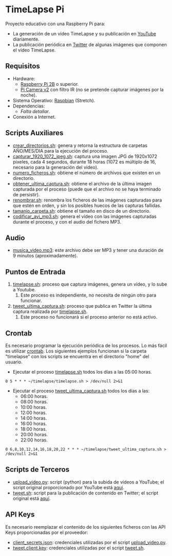 # TimeLapse Pi

Proyecto educativo con una Raspberry Pi para:
* La generación de un vídeo TimeLapse y su publicación en [YouTube](https://www.youtube.com/channel/UCEMC5gzIGsH5YPr5IDWFLDw) diariamente.
* La publicación periódica en [Twitter](https://twitter.com/TimeLapse_Mad) de algunas imágenes que componen el vídeo TimeLapse.

## Requisitos

* Hardware:
  * [Raspberry Pi 2B](https://www.raspberrypi.org/products/raspberry-pi-2-model-b/) o superior.
  * [Pi Camera v2](https://www.raspberrypi.org/products/camera-module-v2/) con filtro IR (no se pretende capturar imágenes por la noche).
* Sistema Operativo: [Raspbian](https://www.raspberrypi.org/downloads/raspbian/) (Stretch).
* Dependencias:
  * *Falta detallar*.
* Conexión a Internet.

## Scripts Auxiliares

* [crear_directorios.sh](/timelapse/crear_directorios.sh): genera y retorna la estructura de carpetas AÑO/MES/DIA para la ejecución del proceso.
* [capturar_1920_1072_jpeg.sh](/timelapse/capturar_1920_1072_jpeg.sh): captura una imagen JPG de 1920x1072 pixeles, cada 4 segundos, durante 18 horas (1072 es múltiplo de 16, necesario para la generación del vídeo).
* [numero_ficheros.sh](/timelapse/numero_ficheros.sh): obtiene el número de archivos que existen en un directorio.
* [obtener_ultima_captura.sh](/timelapse/obtener_ultima_captura.sh): obtiene el archivo de la última imagen capturada por el proceso (puede que el archivo no se haya terminado de persistir).
* [renombrar.sh](/timelapse/renombrar.sh): renombra los ficheros de las imágenes capturadas para que estén en orden, y sin los posibles huecos de las capturas fallidas.
* [tamanio_carpeta.sh](/timelapse/tamanio_carpeta.sh): obtiene el tamaño en disco de un directorio.
* [codificar_avi_mp3.sh](/timelapse/codificar_avi_mp3.sh): genera el vídeo con las imágenes capturadas durante el proceso, y con el audio del fichero MP3.

## Audio

* [musica_video.mp3](/timelapse/musica_video.mp3): este archivo debe ser MP3 y tener una duración de 9 minutos (aproximadamente).

## Puntos de Entrada

1. [timelapse.sh](/timelapse/timelapse.sh): proceso que captura imágenes, genera un vídeo, y lo sube a Youtube.
   1. Este proceso es independiente, no necesita de ningún otro para funcionar.
1. [tweet_ultima_captura.sh](/timelapse/tweet_ultima_captura.sh): proceso que publica en Twitter la última captura realizada por [timelapse.sh](/timelapse/timelapse.sh).
   1. Este proceso no funcionará si el proceso anterior no está activo.

## Crontab

Es necesario programar la ejecución periódica de los procesos. Lo más fácil es utilizar [crontab](https://linux.die.net/man/5/crontab). Los siguientes ejemplos funcionan si la carpeta "timelapse" con los scripts se encuentra en el directorio "home" del usuario.

* Ejecutar el proceso [timelapse.sh](/timelapse/timelapse.sh) todos los días a las 05:00 horas.

```crontab
0 5 * * * ~/timelapse/timelapse.sh > /dev/null 2>&1
```

* Ejecutar el proceso [tweet_ultima_captura.sh](/timelapse/tweet_ultima_captura.sh) todos los días a las:
  * 06:00 horas.
  * 08:00 horas.
  * 10:00 horas.
  * 12:00 horas.
  * 14:00 horas.
  * 16:00 horas.
  * 18:00 horas.
  * 20:00 horas.
  * 22:00 horas.

```crontab
0 6,8,10,12,14,16,18,20,22 * * * ~/timelapse/tweet_ultima_captura.sh > /dev/null 2>&1
```

## Scripts de Terceros

* [upload_video.py](/timelapse/upload_video.py): script (python) para la subida de vídeos a YouTube; el script original proporcionado por YouTube está [aquí](https://github.com/youtube/api-samples/blob/master/python/upload_video.py).
* [tweet.sh](/timelapse/tweet.sh): script para la publicación de contenido en Twitter; el script original está [aquí](https://github.com/piroor/tweet.sh/blob/master/tweet.sh).

## API Keys

Es necesario reemplazar el contenido de los siguientes ficheros con las API Keys proporcionadas por el proveedor:
* [client_secrets.json](/timelapse/client_secrets.json): credenciales utilizadas por el script [upload_video.py](/timelapse/upload_video.py).
* [tweet.client.key](/timelapse/tweet.client.key): credenciales utilizadas por el script [tweet.sh](/timelapse/tweet.sh).

